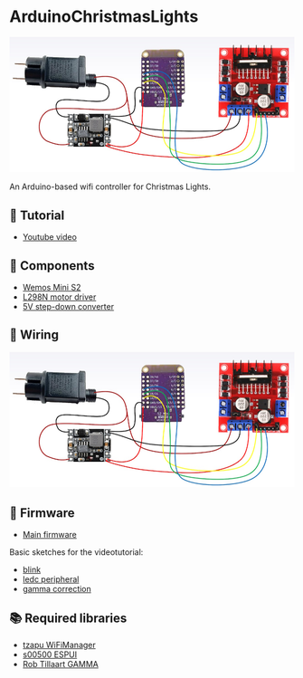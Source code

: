 # ArduinoChristmasLights

![](https://github.com/lucadentella/ArduinoChristmasLights/raw/main/images/wiring.jpg)

An Arduino-based wifi controller for Christmas Lights.

## :movie_camera: Tutorial
- [Youtube video](https://www.youtube.com/watch?v=jXaGD2t4H4I)

## :wrench: Components
- [Wemos Mini S2](https://www.wemos.cc/en/latest/s2/s2_mini.html)
- [L298N motor driver](https://www.aliexpress.com/w/wholesale-l298n-motor-driver.html)
- [5V step-down converter](https://www.aliexpress.com/w/wholesale-5v-step-down-module.html)

## :dart: Wiring
![](https://github.com/lucadentella/ArduinoChristmasLights/raw/main/images/wiring.jpg)

## :floppy_disk: Firmware
 - [Main firmware](https://github.com/lucadentella/ArduinoChristmasLights/tree/main/firmware/ArduinoChristmasLights)
 
Basic sketches for the videotutorial:
 - [blink](https://github.com/lucadentella/ArduinoChristmasLights/tree/main/firmware/blink)
 - [ledc peripheral](https://github.com/lucadentella/ArduinoChristmasLights/tree/main/firmware/ledc)
 - [gamma correction](https://github.com/lucadentella/ArduinoChristmasLights/tree/main/firmware/ledcgamma)

## :books: Required libraries
- [tzapu WiFiManager](https://github.com/tzapu/WiFiManager)
- [s00500 ESPUI](https://github.com/s00500/ESPUI)
- [Rob Tillaart GAMMA](https://github.com/RobTillaart/GAMMA)